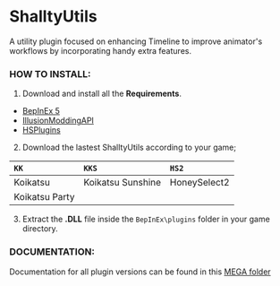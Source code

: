 # ShalltyUtils
A utility plugin focused on enhancing Timeline to improve animator's workflows by incorporating handy extra features.

### HOW TO INSTALL:
1. Download and install all the **Requirements**.
   
- [BepInEx 5](https://github.com/BepInEx/BepInEx)
- [IllusionModdingAPI](https://github.com/IllusionMods/IllusionModdingAPI)
- [HSPlugins](https://github.com/IllusionMods/HSPlugins)

  
2. Download the lastest ShalltyUtils according to your game;
   
| `KK`           | `KKS`          |      `HS2`  |
|:---------------|:----------------| :----------|
| Koikatsu       | Koikatsu Sunshine | HoneySelect2|
| Koikatsu Party |


3. Extract the **.DLL** file inside the `BepInEx\plugins` folder in your game directory.

### DOCUMENTATION:
Documentation for all plugin versions can be found in this [MEGA folder](https://mega.nz/folder/pG5zVAQb#dSeETBR2R-Q89U4ftAAiKQ)
